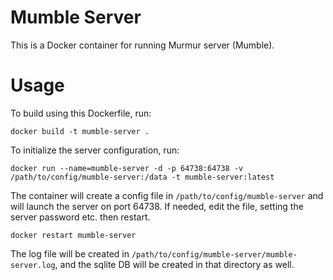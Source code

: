 # Mumble Server

This is a Docker container for running Murmur server (Mumble).

# Usage

To build using this Dockerfile, run:

    docker build -t mumble-server .

To initialize the server configuration, run:

    docker run --name=mumble-server -d -p 64738:64738 -v /path/to/config/mumble-server:/data -t mumble-server:latest

The container will create a config file in `/path/to/config/mumble-server` and will launch the server on port 64738. If needed, edit the file, setting the server password etc. then restart.

    docker restart mumble-server

The log file will be created in `/path/to/config/mumble-server/mumble-server.log`, and the sqlite DB will be created in that directory as well.
